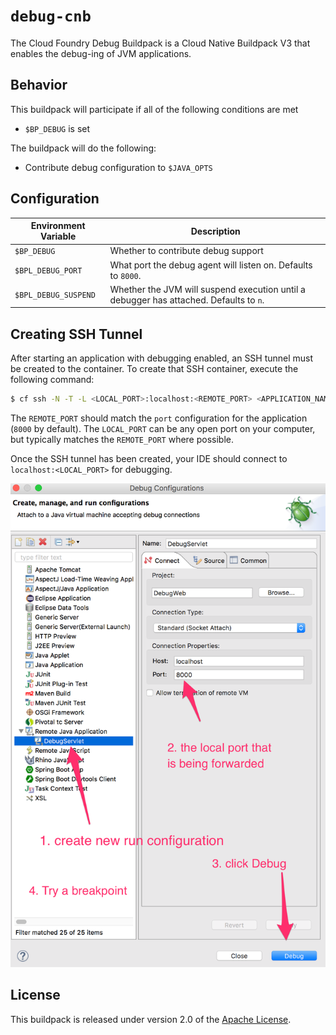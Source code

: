 # `debug-cnb`
The Cloud Foundry Debug Buildpack is a Cloud Native Buildpack V3 that enables the debug-ing of JVM applications.

## Behavior
This buildpack will participate if all of the following conditions are met

* `$BP_DEBUG` is set

The buildpack will do the following:

* Contribute debug configuration to `$JAVA_OPTS`

## Configuration
| Environment Variable | Description
| -------------------- | -----------
| `$BP_DEBUG` | Whether to contribute debug support
| `$BPL_DEBUG_PORT` | What port the debug agent will listen on. Defaults to `8000`.
| `$BPL_DEBUG_SUSPEND` | Whether the JVM will suspend execution until a debugger has attached.  Defaults to `n`.

## Creating SSH Tunnel
After starting an application with debugging enabled, an SSH tunnel must be created to the container.  To create that SSH container, execute the following command:

```bash
$ cf ssh -N -T -L <LOCAL_PORT>:localhost:<REMOTE_PORT> <APPLICATION_NAME>
```

The `REMOTE_PORT` should match the `port` configuration for the application (`8000` by default).  The `LOCAL_PORT` can be any open port on your computer, but typically matches the `REMOTE_PORT` where possible.

Once the SSH tunnel has been created, your IDE should connect to `localhost:<LOCAL_PORT>` for debugging.

![Eclipse Configuration](eclipse.png)

## License
This buildpack is released under version 2.0 of the [Apache License][a].

[a]: https://www.apache.org/licenses/LICENSE-2.0

